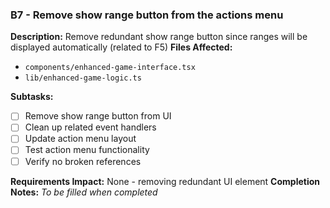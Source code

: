 ### B7 - Remove show range button from the actions menu
**Description:** Remove redundant show range button since ranges will be displayed automatically (related to F5)
**Files Affected:**
- `components/enhanced-game-interface.tsx`
- `lib/enhanced-game-logic.ts`

**Subtasks:**
- [ ] Remove show range button from UI
- [ ] Clean up related event handlers
- [ ] Update action menu layout
- [ ] Test action menu functionality
- [ ] Verify no broken references

**Requirements Impact:** None - removing redundant UI element
**Completion Notes:** _To be filled when completed_